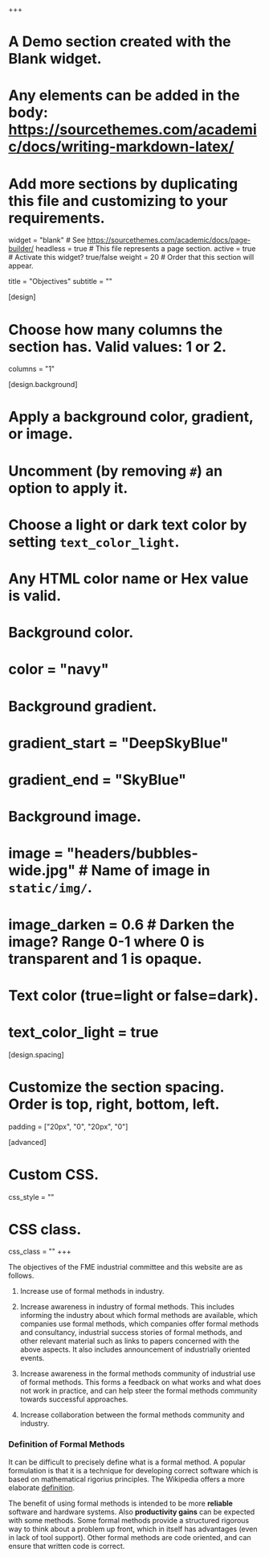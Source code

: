 +++
# A Demo section created with the Blank widget.
# Any elements can be added in the body: https://sourcethemes.com/academic/docs/writing-markdown-latex/
# Add more sections by duplicating this file and customizing to your requirements.

widget = "blank"  # See https://sourcethemes.com/academic/docs/page-builder/
headless = true  # This file represents a page section.
active = true  # Activate this widget? true/false
weight = 20  # Order that this section will appear.

title = "Objectives"
subtitle = ""

[design]
  # Choose how many columns the section has. Valid values: 1 or 2.
  columns = "1"

[design.background]
  # Apply a background color, gradient, or image.
  #   Uncomment (by removing `#`) an option to apply it.
  #   Choose a light or dark text color by setting `text_color_light`.
  #   Any HTML color name or Hex value is valid.

  # Background color.
  # color = "navy"
  
  # Background gradient.
  # gradient_start = "DeepSkyBlue"
  # gradient_end = "SkyBlue"
  
  # Background image.
  # image = "headers/bubbles-wide.jpg"  # Name of image in `static/img/`.
  # image_darken = 0.6  # Darken the image? Range 0-1 where 0 is transparent and 1 is opaque.

  # Text color (true=light or false=dark).
  # text_color_light = true

[design.spacing]
  # Customize the section spacing. Order is top, right, bottom, left.
  padding = ["20px", "0", "20px", "0"]

[advanced]
 # Custom CSS. 
 css_style = ""
 
 # CSS class.
 css_class = ""
+++

The objectives of the FME industrial committee and this website are as follows.

1. Increase use of formal methods in industry.

2. Increase awareness in industry of formal methods. This includes  informing the industry about which formal methods are available, which companies use formal methods, which companies offer formal methods and consultancy, industrial success stories of formal methods, and other relevant material such as links to papers concerned with the above aspects. It also includes announcement of industrially oriented events.

3. Increase awareness in the formal methods community of industrial use of formal methods. This forms a feedback on what works and what does not work in practice, and can help steer the formal methods community towards successful approaches.

4. Increase collaboration between the formal methods community and industry.

### Definition of Formal Methods

It can be difficult to precisely define what is a formal method. A popular formulation is that it is a technique for developing correct software which is based on mathematical rigorius principles. The Wikipedia offers a more elaborate [definition](https://en.wikipedia.org/wiki/Formal_methods).

The benefit of using formal methods is intended to be more __reliable__ software and hardware systems. Also __productivity gains__ can be expected with some methods. Some formal methods provide a structured rigorous way to think about a problem up front, which in itself has advantages (even in lack of tool support). Other formal methods are code oriented, and can ensure that written code is correct.
